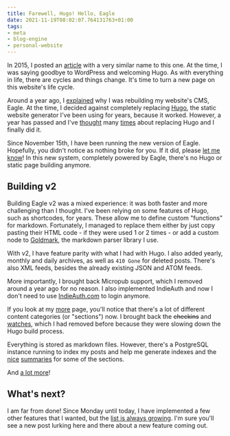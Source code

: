 ```yaml
---
title: Farewell, Hugo! Hello, Eagle
date: 2021-11-19T08:02:07.764131763+01:00
tags:
- meta
- blog-engine
- personal-website
---
```


In 2015, I posted an [article](/2015/08/12/farewell-wordpress-hello-hugo) with a very similar name to this one. At the time, I was saying goodbye to WordPress and welcoming Hugo. As with everything in life, there are cycles and things change. It's time to turn a new page on this website's life cycle.

<!--more-->

Around a year ago, I [explained](/2020/10/12/rebuilding-eagle-cms) why I was rebuilding my website's CMS, Eagle. At the time, I decided against completely replacing [Hugo](http://gohugo.io/), the static website generator I've been using for years, because it worked. However, a year has passed and I've [thought](/tags/meta) many [times](/2021/02/04/is-it-time-build-cms) about replacing Hugo and I finally did it.

Since November 15th, I have been running the new version of Eagle. Hopefully, you didn't notice as nothing broke for you. If it did, please [let me know](/contact)! In this new system, completely powered by Eagle, there's no Hugo or static page building anymore.

## Building v2

Building Eagle v2 was a mixed experience: it was both faster and more challenging than I thought. I've been relying on some features of Hugo, such as shortcodes, for years. These allow me to define custom "functions" for markdown. Fortunately, I managed to replace them either by just copy pasting their HTML code - if they were used 1 or 2 times - or add a custom node to [Goldmark](https://github.com/yuin/goldmark), the markdown parser library I use.

With v2, I have feature parity with what I had with Hugo. I also added yearly, monthly and daily archives, as well as `410 Gone` for deleted posts. There's also XML feeds, besides the already existing JSON and ATOM feeds.

More importantly, I brought back Micropub support, which I removed around a year ago for no reason. I also implemented IndieAuth and now I don't need to use [IndieAuth.com](https://indieauth.com/) to login anymore.

If you look at my [more](/more) page, you'll notice that there's a lot of different content categories (or "sections") now. I brought back the ~~checkins~~ and [watches](/watches), which I had removed before because they were slowing down the Hugo build process.

Everything is stored as markdown files. However, there's a PostgreSQL instance running to index my posts and help me generate indexes and the [nice](/watches) [summaries](/readings) for some of the sections.

And [a lot more](https://github.com/hacdias/eagle/issues/34)!

## What's next?

I am far from done! Since Monday until today, I have implemented a few other features that I wanted, but the [list is always growing](https://github.com/hacdias/eagle/issues?q=is%3Aissue+is%3Aopen+sort%3Aupdated-desc). I'm sure you'll see a new post lurking here and there about a new feature coming out.
